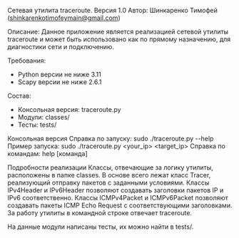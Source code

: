 Сетевая утилита traceroute. Версия 1.0
Автор: Шинкаренко Тимофей (shinkarenkotimofeymain@gmail.com)

Описание:
Данное приложение является реализацией сетевой утилиты traceroute и может быть
использовано
как по прямому назначению, для диагностики сети и подключению.

Требования:

* Python версии не ниже 3.11
* Scapy версии не ниже 2.6.1

Состав:

* Консольная версия: traceroute.py
* Модули: classes/
* Тесты: tests/

Консольная версия
Справка по запуску: sudo ./traceroute.py --help
Пример запуска: sudo ./traceroute.py <your_ip> <target_ip>
Справка по командам: help [команда]

Подробности реализации
Классы, отвечающие за логику утилиты, расположены в папке classes. В основе
всего
лежат класс Tracer, реализующий отправку пакетов с заданными
условиями. Классы IPv4Header и IPv6Header позволяют создавать заголовки
пакетов IP и IPv6 соответственно. Классы ICMPv4Packet и ICMPv6Packet позволяют
создавать пакеты
ICMP Echo Request с соответствующими заголовками. За работу утилиты в
командной строке отвечает traceroute.

На данные модули написаны тесты, их можно найти в tests/.